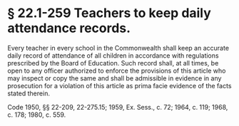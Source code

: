 # § 22.1-259 Teachers to keep daily attendance records.

<p>Every teacher in every school in the Commonwealth shall keep an accurate daily record of attendance of all children in accordance with regulations prescribed by the Board of Education. Such record shall, at all times, be open to any officer authorized to enforce the provisions of this article who may inspect or copy the same and shall be admissible in evidence in any prosecution for a violation of this article as prima facie evidence of the facts stated therein.</p><p>Code 1950, §§ 22-209, 22-275.15; 1959, Ex. Sess., c. 72; 1964, c. 119; 1968, c. 178; 1980, c. 559.</p>